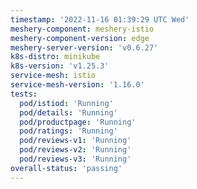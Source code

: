 ```yaml
---
timestamp: '2022-11-16 01:39:29 UTC Wed'
meshery-component: meshery-istio
meshery-component-version: edge
meshery-server-version: 'v0.6.27'
k8s-distro: minikube
k8s-version: 'v1.25.3'
service-mesh: istio
service-mesh-version: '1.16.0'
tests:
  pod/istiod: 'Running'
  pod/details: 'Running'
  pod/productpage: 'Running'
  pod/ratings: 'Running'
  pod/reviews-v1: 'Running'
  pod/reviews-v2: 'Running'
  pod/reviews-v3: 'Running'
overall-status: 'passing'
---
```

